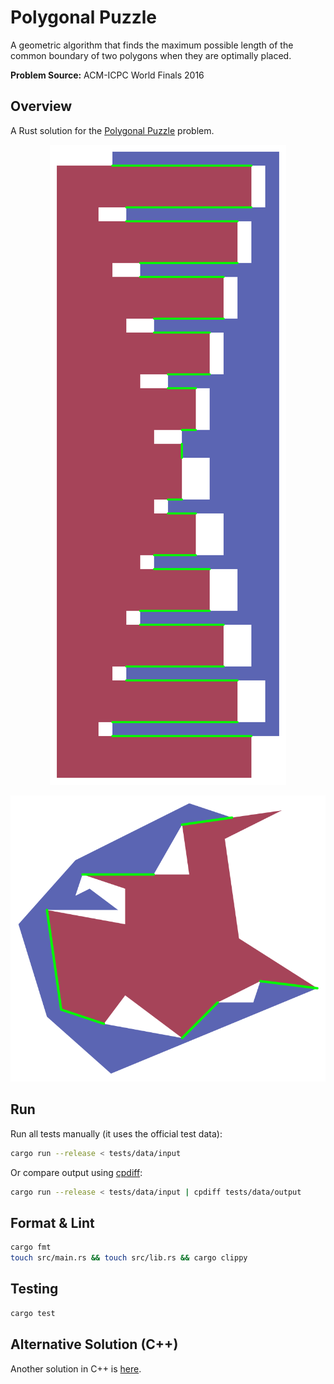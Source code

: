 # Polygonal Puzzle

A geometric algorithm that finds the maximum possible length of the common boundary of two polygons when they are optimally placed.

**Problem Source:** ACM-ICPC World Finals 2016

## Overview

A Rust solution for the [Polygonal Puzzle](https://open.kattis.com/problems/puzzle2) problem.

<p align="center">
  <img src="https://github.com/ChrisVilches/Polygonal-Puzzle/blob/main/images/sample2.svg?raw=true" />
</p>

<p align="center">
  <img src="https://github.com/ChrisVilches/Polygonal-Puzzle/blob/main/images/sample3.svg?raw=true" />
</p>

## Run

Run all tests manually (it uses the official test data):

```sh
cargo run --release < tests/data/input
```

Or compare output using [cpdiff](https://github.com/ChrisVilches/cpdiff):

```sh
cargo run --release < tests/data/input | cpdiff tests/data/output
```

## Format & Lint

```sh
cargo fmt
touch src/main.rs && touch src/lib.rs && cargo clippy
```

## Testing

```sh
cargo test
```

## Alternative Solution (C++)

Another solution in C++ is [here](https://github.com/ChrisVilches/Algorithms/blob/main/kattis/puzzle2.cpp).
